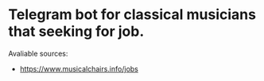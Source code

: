 # Telegram bot for classical musicians that seeking for job.

Avaliable sources:
  - https://www.musicalchairs.info/jobs

